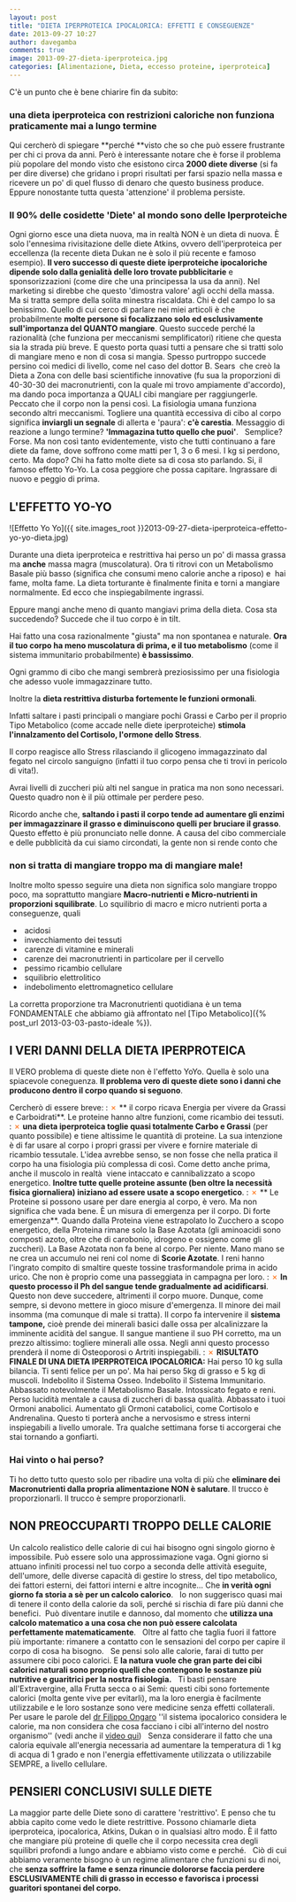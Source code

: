 ```yaml
---
layout: post
title: "DIETA IPERPROTEICA IPOCALORICA: EFFETTI E CONSEGUENZE"
date: 2013-09-27 10:27
author: davegamba
comments: true
image: 2013-09-27-dieta-iperproteica.jpg
categories: [Alimentazione, Dieta, eccesso proteine, iperproteica]
---
```

C'è un punto che è bene chiarire fin da subito:

### una dieta iperproteica con restrizioni caloriche non funziona praticamente mai a lungo termine

Qui cercherò di spiegare **perché **visto che so che può essere frustrante per chi ci prova da anni. Però è interessante notare che è forse il problema più popolare del mondo visto che esistono circa **2000 diete diverse** (si fa per dire diverse) che gridano i propri risultati per farsi spazio nella massa e ricevere un po' di quel flusso di denaro che questo business produce. Eppure nonostante tutta questa 'attenzione' il problema persiste.

### Il 90% delle cosidette 'Diete' al mondo sono delle Iperproteiche

Ogni giorno esce una dieta nuova, ma in realtà NON è un dieta di nuova. È solo l'ennesima rivisitazione delle diete Atkins, ovvero dell'iperproteica per eccellenza (la recente dieta Dukan ne è solo il più recente e famoso esempio). **Il vero successo di queste diete iperproteiche ipocaloriche dipende solo dalla genialità delle loro trovate pubblicitarie** e sponsorizzazioni (come dire che una principessa la usa da anni). Nel marketing si direbbe che questo 'dimostra valore' agli occhi della massa. Ma si tratta sempre della solita minestra riscaldata. Chi è del campo lo sa benissimo. Quello di cui cerco di parlare nei miei articoli è che probabilmente **molte persone si focalizzano solo ed esclusivamente sull'importanza del QUANTO mangiare**. Questo succede perché la razionalità (che funziona per meccanismi semplificatori) ritiene che questa sia la strada più breve. E questo porta quasi tutti a pensare che si tratti solo di mangiare meno e non di cosa si mangia. Spesso purtroppo succede persino coi medici di livello, come nel caso del dottor B. Sears  che creò la Dieta a Zona con delle basi scientifiche innovative (fu sua la proporzioni di 40-30-30 dei macronutrienti, con la quale mi trovo ampiamente d'accordo), ma dando poca importanza a QUALI cibi mangiare per raggiungerle. Peccato che il corpo non la pensi così. La fisiologia umana funziona secondo altri meccanismi. Togliere una quantità eccessiva di cibo al corpo significa **inviargli un segnale** di allerta e 'paura': **c'è carestia**. Messaggio di reazione a lungo termine? **'Immagazina tutto quello che puoi'**.   Semplice? Forse. Ma non così tanto evidentemente, visto che tutti continuano a fare diete da fame, dove soffrono come matti per 1, 3 o 6 mesi. I kg si perdono, certo. Ma dopo? Chi ha fatto molte diete sa di cosa sto parlando. Si, il famoso effetto Yo-Yo. La cosa peggiore che possa capitare. Ingrassare di nuovo e peggio di prima.  

## L'EFFETTO YO-YO

![Effetto Yo Yo]({{ site.images_root }}2013-09-27-dieta-iperproteica-effetto-yo-yo-dieta.jpg)

Durante una dieta iperproteica e restrittiva hai perso un po' di massa grassa ma **anche** massa magra (muscolatura). Ora ti ritrovi con un Metabolismo Basale più basso (significa che consumi meno calorie anche a riposo) e  hai fame, molta fame. La dieta torturante è finalmente finita e torni a mangiare normalmente. Ed ecco che inspiegabilmente ingrassi.

Eppure mangi anche meno di quanto mangiavi prima della dieta. Cosa sta succedendo? Succede che il tuo corpo è in tilt.

Hai fatto una cosa razionalmente "giusta" ma non spontanea e naturale. **Ora il tuo corpo ha meno muscolatura di prima, e il tuo metabolismo** (come il sistema immunitario probabilmente) **è bassissimo**.

Ogni grammo di cibo che mangi sembrerà preziosissimo per una fisiologia che adesso vuole immagazzinare tutto.

Inoltre la **dieta restrittiva disturba fortemente le funzioni ormonali**.

Infatti saltare i pasti principali o mangiare pochi Grassi e Carbo per il proprio Tipo Metabolico (come accade nelle diete iperproteiche) **stimola l'innalzamento del Cortisolo, l'ormone dello Stress**.

Il corpo reagisce allo Stress rilasciando il glicogeno immagazzinato dal fegato nel circolo sanguigno (infatti il tuo corpo pensa che ti trovi in pericolo di vita!).

Avrai livelli di zuccheri più alti nel sangue in pratica ma non sono necessari. Questo quadro non è il più ottimale per perdere peso.

Ricordo anche che, **saltando i pasti il corpo tende ad aumentare gli enzimi per immagazzinare il grasso e diminuiscono quelli per bruciare il grasso**. Questo effetto è più pronunciato nelle donne. A causa del cibo commerciale e delle pubblicità da cui siamo circondati, la gente non si rende conto che

### non si tratta di mangiare troppo ma di mangiare male!

Inoltre molto spesso seguire una dieta non significa solo mangiare troppo poco, ma soprattutto mangiare **Macro-nutrienti e Micro-nutrienti in proporzioni squilibrate**. Lo squilibrio di macro e micro nutrienti porta a conseguenze, quali

-  acidosi
-  invecchiamento dei tessuti
-  carenze di vitamine e minerali
-  carenze dei macronutrienti in particolare per il cervello
-  pessimo ricambio cellulare
-  squilibrio elettrolitico
-  indebolimento elettromagnetico cellulare

La corretta proporzione tra Macronutrienti quotidiana è un tema FONDAMENTALE che abbiamo già affrontato nel [Tipo Metabolico]({% post_url 2013-03-03-pasto-ideale %}).

## I VERI DANNI DELLA DIETA IPERPROTEICA

Il VERO problema di queste diete non è l'effetto YoYo. Quella è solo una spiacevole coneguenza. **Il problema vero di queste diete sono i danni che producono dentro il corpo quando si seguono**.

Cercherò di essere breve:
: <span style="color:#ff6600;">✗</span> ** il corpo ricava Energia per vivere da Grassi e Carboidrati**. Le proteine hanno altre funzioni, come ricambio dei tessuti.
: <span style="color:#ff6600;">✗</span> **una dieta iperproteica toglie quasi totalmente Carbo e Grassi** (per quanto possibile) e tiene altissime le quantità di proteine. La sua intenzione è di far usare al corpo i propri grassi per vivere e fornire materiale di ricambio tessutale. L'idea avrebbe senso, se non fosse che nella pratica il corpo ha una fisiologia più complessa di così. Come detto anche prima, anche il muscolo in realtà  viene intaccato e cannibalizzato a scopo energetico. **Inoltre tutte quelle proteine assunte (ben oltre la necessità fisica giornaliera) iniziano ad essere usate a scopo energetico**.
: <span style="color:#ff6600;">✗</span> ** Le Proteine si possono usare per dare energia al corpo, è vero. Ma non significa che vada bene. È un misura di emergenza per il corpo. Di forte emergenza**. Quando dalla Proteina viene estrapolato lo Zucchero a scopo energetico, della Proteina rimane solo la Base Azotata (gli aminoacidi sono composti azoto, oltre che di carobonio, idrogeno e ossigeno come gli zuccheri). La Base Azotata non fa bene al corpo. Per niente. Mano mano se ne crea un accumulo nei reni col nome di **Scorie Azotate**. I reni hanno l'ingrato compito di smaltire queste tossine trasformandole prima in acido urico. Che non è proprio come una passeggiata in campagna per loro.
: <span style="color:#ff6600;">✗</span> **In questo processo il Ph del sangue tende gradualmente ad acidificarsi**. Questo non deve succedere, altrimenti il corpo muore. Dunque, come sempre, si devono mettere in gioco misure d'emergenza. Il minore dei mail insomma (ma comunque di male si tratta). Il corpo fa intervenire il **sistema tampone,** cioè prende dei minerali basici dalle ossa per alcalinizzare la imminente acidità del sangue. Il sangue mantiene il suo PH corretto, ma un prezzo altissimo: togliere minerali alle ossa. Negli anni questo processo prenderà il nome di Osteoporosi o Artriti inspiegabili.
: <span style="color:#ff6600;">✗</span> **RISULTATO FINALE DI UNA DIETA IPERPROTEICA IPOCALORICA:** Hai perso 10 kg sulla bilancia. Ti senti felice per un po'. Ma hai perso 5kg di grasso e 5 kg di muscoli. Indebolito il Sistema Osseo. Indebolito il Sistema Immunitario. Abbassato notevolmente il Metabolismo Basale. Intossicato fegato e reni. Perso lucidità mentale a causa di zuccheri di bassa qualità. Abbassato i tuoi Ormoni anabolici. Aumentato gli Ormoni catabolici, come Cortisolo e Andrenalina. Questo ti porterà anche a nervosismo e stress interni inspiegabili a livello umorale. Tra qualche settimana forse ti accorgerai che stai tornando a gonfiarti.

### Hai vinto o hai perso?

Ti ho detto tutto questo solo per ribadire una volta di più che **eliminare dei Macronutrienti dalla propria alimentazione NON è salutare**. Il trucco è proporzionarli. Il trucco è sempre proporzionarli.  

## NON PREOCCUPARTI TROPPO DELLE CALORIE

Un calcolo realistico delle calorie di cui hai bisogno ogni singolo giorno è impossibile. Può essere solo una approssimazione vaga. Ogni giorno si attuano infiniti processi nel tuo corpo a seconda delle attività eseguite, dell'umore, delle diverse capacità di gestire lo stress, del tipo metabolico, dei fattori esterni, dei fattori interni e altre incognite... Che **in verità ogni giorno fa storia a sè per un calcolo calorico**.   Io non suggerisco quasi mai di tenere il conto della calorie da soli, perché si rischia di fare più danni che benefici.  Può diventare inutile e dannoso, dal momento che **utilizza una calcolo matematico a una cosa che non può essere calcolata perfettamente matematicamente**.   Oltre al fatto che taglia fuori il fattore più importante: rimanere a contatto con le sensazioni del corpo per capire il corpo di cosa ha bisogno.   Se pensi solo alle calorie, farai di tutto per assumere cibi poco calorici. E **la natura vuole che gran parte dei cibi calorici naturali sono proprio quelli che contengono le sostanze più nutritive e guaritrici per la nostra fisiologia.**   Ti basti pensare all'Extravergine, alla Frutta secca o ai Semi: questi cibi sono fortemente calorici (molta gente vive per evitarli), ma la loro energia è facilmente utilizzabile e le loro sostanze sono vere medicine senza effetti collaterali.   Per usare le parole del [dr Filippo Ongaro](http://www.filippo-ongaro.it/) ''il sistema ipocalorico considera le calorie, ma non considera che cosa facciano i cibi all'interno del nostro organismo'' (vedi anche il [video qui](http://www.youtube.com/watch?v=fHobU7dBlCs))   Senza considerare il fatto che una caloria equivale all'energia necessaria ad aumentare la temperatura di 1 kg di acqua di 1 grado e non l'energia effettivamente utilizzata o utilizzabile SEMPRE, a livello cellulare.  

## PENSIERI CONCLUSIVI SULLE DIETE

La maggior parte delle Diete sono di carattere 'restrittivo'. E penso che tu abbia capito come vedo le diete restrittive. Possono chiamarle dieta iperproteica, ipocalorica, Atkins, Dukan o in qualsiasi altro modo. È il fatto che mangiare più proteine di quelle che il corpo necessita crea degli squilibri profondi a lungo andare e abbiamo visto come e perché.   Ciò di cui abbiamo veramente bisogno è un regime alimentare che funzioni su di noi, che **senza soffrire la fame e senza rinuncie dolororse faccia perdere ESCLUSIVAMENTE chili di grasso in eccesso e favorisca i processi guaritori spontanei del corpo.**